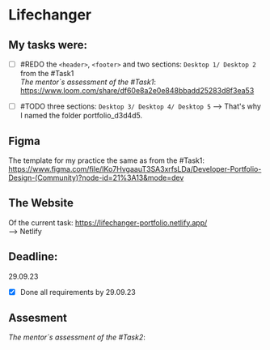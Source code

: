# Lifechanger
## My tasks were: <br>
- [ ] #REDO the `<header>`, `<footer>` and two sections: `Desktop 1/ Desktop 2` from the #Task1 <br>
_The mentor`s assessment of the #Task1_: https://www.loom.com/share/df60e8a2e0e848bbadd25283d8f3ea53

- [ ] #TODO three sections: `Desktop 3/ Desktop 4/ Desktop 5`
--> That's why I named the folder portfolio_d3d4d5.

## Figma 
The template for my practice the same as from the #Task1:
https://www.figma.com/file/IKo7HvgaauT3SA3xrfsLDa/Developer-Portfolio-Design-(Community)?node-id=21%3A13&mode=dev

## The Website 
Of the current task:
https://lifechanger-portfolio.netlify.app/
<br />
--> Netlify

## Deadline:
29.09.23 <br />
- [x] Done all requirements by 29.09.23

## Assesment
_The mentor`s assessment of the #Task2_:
